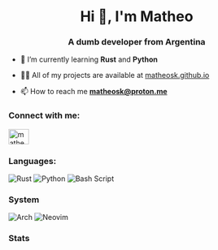 <h1 align="center">Hi 👋, I'm Matheo</h1>
<h3 align="center">A dumb developer from Argentina</h3>

- 🌱 I’m currently learning **Rust** and **Python**

- 👨‍💻 All of my projects are available at [matheosk.github.io](matheosk.github.io)

- 📫 How to reach me **matheosk@proton.me**

<h3 align="left">Connect with me:</h3>
<p align="left">
<a href="https://twitter.com/matheosk_" target="blank"><img align="center" src="https://raw.githubusercontent.com/rahuldkjain/github-profile-readme-generator/master/src/images/icons/Social/twitter.svg" alt="matheosk_" height="30" width="40" /></a>
</p>

### Languages:
![Rust](https://img.shields.io/badge/rust-%23000000.svg?style=for-the-badge&logo=rust&logoColor=white)
![Python](https://img.shields.io/badge/python-3670A0?style=for-the-badge&logo=python&logoColor=ffdd54)
![Bash Script](https://img.shields.io/badge/bash_script-%23121011.svg?style=for-the-badge&logo=gnu-bash&logoColor=white)

### System
![Arch](https://img.shields.io/badge/Arch%20Linux-1793D1?logo=arch-linux&logoColor=fff&style=for-the-badge)
![Neovim](https://img.shields.io/badge/NeoVim-%2357A143.svg?&style=for-the-badge&logo=neovim&logoColor=white)


<h3 align="left">Stats</h3>

